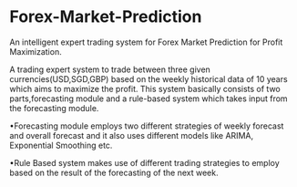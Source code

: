 # Forex-Market-Prediction
An intelligent expert trading system for Forex Market Prediction for Profit Maximization.

A trading expert system to trade between three given currencies(USD,SGD,GBP) based on the weekly historical data of 10 years which aims to maximize the profit.
This system basically consists of two parts,forecasting module and a rule-based system which takes input from the forecasting module.

•Forecasting module employs two different strategies of weekly forecast and overall forecast and it also uses different models like ARIMA, Exponential Smoothing etc.

•Rule Based system makes use of different trading strategies to employ based on the result of the forecasting of the next week.
